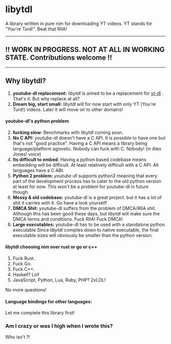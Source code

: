 # libytdl

A library written in pure nim for downloading YT videos. YT stands for "You're Turd!". Beat that RIIA!

---

## !! WORK IN PROGRESS. NOT AT ALL IN WORKING STATE. Contributions welcome !!

---

## Why libytdl?

1. **youtube-dl replacement:** _libytdl_ is aimed to be a replacement for [yt-dl](https://github.com/l1ving/youtube-dl) . That's it. But why replace at all?
2. **Dream big, start small:** _libytdl_ will for now start with only YT (You're Turd!) videos. Later it will move on to other domains!

#### youtube-dl's python problem

2. **fucking slow:** Benchmarks with libytdl coming soon.
3. **No C API:** _youtube-dl_ doesn't have a C API. It is possible to have one but that's not "good practice". Having a C API means a library being language/platform agnostic. Nobody can fuck with C. Nobody! (in Alex Jones! voice)
4. **Its difficult to embed:** Having a python based codebase means embedding will be difficult. At least relatively difficult with a C API. All languages have a C ABI.
5. **Python 2 problem:** _youtube-dl_ supports python2 meaning that every part of the development process has to cater to the old python version at least for now. This won't be a problem for youtube-dl in future though.
6. **Messy & old codebase:** youtube-dl is a great project. but it has a lot of shit it carries with it. Go have a look yourself!
7. **DMCA Shit:** youtube-dl suffers from the problem of DMCA/RIIA shit. Although this has been good these days, but _libytdl_ will make sure the DMCA terms and conditions. Fuck RIIA! Fuck DMCA!
8. **Large executables:** youtube-dl has to be used with a standalone python executable Since _libytdl_ compiles down to native executable, the final executable sizes will obviously be smaller than the python version.

#### libytdl choosing nim over rust or go or c++

1. Fuck Rust.
2. Fuck Go.
3. Fuck C++.
4. Haskell? Lol!
5. JavaScript, Python, Lua, Ruby, PHP? 2xLOL!

No more questions!

#### Language bindings for other languages:

Let me complete this library first!

### Am I crazy or was I high when I wrote this?

Who isn't ?!

